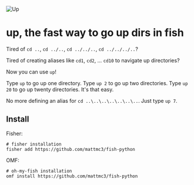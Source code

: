 ![Up](https://raw.githubusercontent.com/mattmc3/fish-up/resources/up.png "Up")

# up, the fast way to go up dirs in fish

Tired of `cd ..`, `cd ../..`, `cd ../../..`, `cd ../../../..`?

Tired of creating aliases like `cd1`, `cd2`, ... `cd10` to navigate up directories?

Now you can use `up`!

Type `up` to go up one directory. Type `up 2` to go up two directories. Type
`up 20` to go up twenty directories. It's that easy.

No more defining an alias for `cd ..\..\..\..\..\..\..`.  Just type `up 7`.

## Install

Fisher:

```shell
# fisher installation
fisher add https://github.com/mattmc3/fish-python
```

OMF:

```shell
# oh-my-fish installation
omf install https://github.com/mattmc3/fish-python
```
